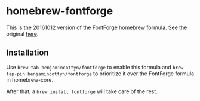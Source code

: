 # homebrew-fontforge

This is the 20161012 version of the FontForge homebrew formula.
See the original [here](https://github.com/Homebrew/homebrew-core/blob/d1dfe7b506da542c8828ebd775a1f4f943e55ed7/Formula/fontforge.rb).

## Installation

Use `brew tab benjamincottyn/fontforge` to enable this formula and `brew tap-pin benjamincottyn/fontforge` to prioritize it over the FontForge formula in homebrew-core.

After that, a `brew install fontforge` will take care of the rest.

